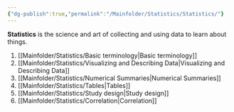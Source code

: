 ```yaml
---
{"dg-publish":true,"permalink":"/Mainfolder/Statistics/Statistics/"}
---
```


**Statistics** is the science and art of collecting and using data to learn about things.
1. [[Mainfolder/Statistics/Basic terminology\|Basic terminology]] 
2. [[Mainfolder/Statistics/Visualizing and Describing Data\|Visualizing and Describing Data]] 
3. [[Mainfolder/Statistics/Numerical Summaries\|Numerical Summaries]]
4. [[Mainfolder/Statistics/Tables\|Tables]]
5. [[Mainfolder/Statistics/Study design\|Study design]]
6. [[Mainfolder/Statistics/Correlation\|Correlation]]


